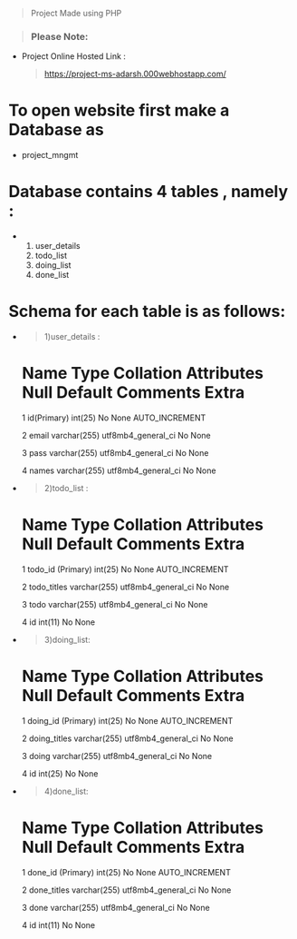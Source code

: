 > Project Made using PHP

> ### Please Note: 
* Project Online Hosted Link :
    > https://project-ms-adarsh.000webhostapp.com/


  
# To open website first make a Database as  
* project_mngmt

# Database contains 4 tables , namely :
* 1) user_details
  2) todo_list
  3) doing_list
  4) done_list

# Schema for each table is as follows: 

* >1)user_details : 
    # 	Name 	        Type 	        Collation 	        Attributes 	Null 	Default 	Comments 	Extra 	
    1 	id(Primary)     int(25) 			                            No 	    None 		            AUTO_INCREMENT 	

    2 	email 	        varchar(255) 	utf8mb4_general_ci 		        No 	    None 			

    3 	pass 	        varchar(255) 	utf8mb4_general_ci 		        No 	    None 				

    4 	names 	        varchar(255) 	utf8mb4_general_ci 		        No 	    None 
    

* >2)todo_list :
    # 	Name 	            Type 	        Collation 	Attributes 	Null 	Default 	Comments 	Extra 	
    1 	todo_id (Primary) 	int(25) 			                    No 	    None 		            AUTO_INCREMENT 	

    2 	todo_titles 	    varchar(255) 	utf8mb4_general_ci 		No 	    None 		

    3 	todo 	            varchar(255) 	utf8mb4_general_ci 		No 	    None 				

    4 	id 	                int(11) 			                    No 	    None 	


* >3)doing_list:
    # 	Name 	            Type 	        Collation 	Attributes 	Null 	Default 	Comments 	Extra 
    1 	doing_id (Primary) 	int(25) 			                    No 	    None 		            AUTO_INCREMENT 

    2 	doing_titles 	    varchar(255) 	utf8mb4_general_ci 		No 	    None 			

    3 	doing 	            varchar(255) 	utf8mb4_general_ci 		No 	    None 		

    4 	id 	int(25) 			                                    No 	    None 		


* >4)done_list:
    # 	Name 	                Type 	        Collation 	Attributes 	Null 	Default 	Comments 	Extra 	
    1 	done_id (Primary) 	    int(25) 			                    No 	None 		                AUTO_INCREMENT 	

    2 	done_titles 	        varchar(255) 	utf8mb4_general_ci 		No 	None 		

    3 	done 	                varchar(255) 	utf8mb4_general_ci 		No 	None 			

    4 	id 	                    int(11) 			                    No 	None 	
